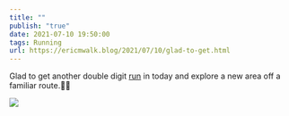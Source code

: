 ```yaml
---
title: ""
publish: "true"
date: 2021-07-10 19:50:00
tags: Running
url: https://ericmwalk.blog/2021/07/10/glad-to-get.html
---
```


Glad to get another double digit [run](https://www.strava.com/activities/5611831960) in today and explore a new area off a familiar route.🏃🏻


![](https://ericmwalk.blog/uploads/2021/24db0b91e3.jpg)